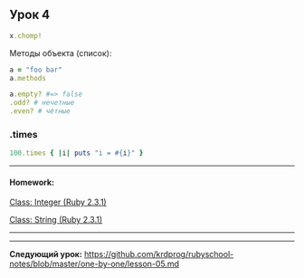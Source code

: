 ## Урок 4

```ruby
x.chomp!
```
Методы объекта (список):
```ruby
a = "foo bar"
a.methods

a.empty? #=> false
.odd? # нечетные
.even? # чётные
```

### .times
```ruby
100.times { |i| puts "i = #{i}" }
```
---
#### Homework:
[Class: Integer (Ruby 2.3.1)](file:///home/alex/a_ruby_doc/Integer.html)

[Class: String (Ruby 2.3.1)](file:///home/alex/a_ruby_doc/String.html)

-----

---
**Следующий урок:**  https://github.com/krdprog/rubyschool-notes/blob/master/one-by-one/lesson-05.md